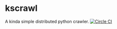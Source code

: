 # kscrawl
A kinda simple distributed python crawler. 
[![Circle CI](https://circleci.com/gh/mmontagna/kscrawl.svg?style=svg)](https://circleci.com/gh/mmontagna/kscrawl)
